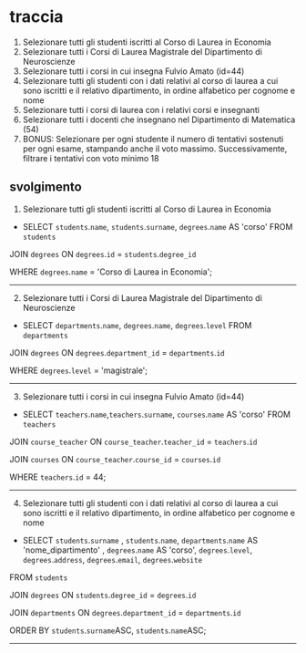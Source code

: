 # traccia

1. Selezionare tutti gli studenti iscritti al Corso di Laurea in Economia
2. Selezionare tutti i Corsi di Laurea Magistrale del Dipartimento di
   Neuroscienze
3. Selezionare tutti i corsi in cui insegna Fulvio Amato (id=44)
4. Selezionare tutti gli studenti con i dati relativi al corso di laurea a cui
   sono iscritti e il relativo dipartimento, in ordine alfabetico per cognome e
   nome
5. Selezionare tutti i corsi di laurea con i relativi corsi e insegnanti
6. Selezionare tutti i docenti che insegnano nel Dipartimento di
   Matematica (54)
7. BONUS: Selezionare per ogni studente il numero di tentativi sostenuti
   per ogni esame, stampando anche il voto massimo. Successivamente,
   filtrare i tentativi con voto minimo 18

## svolgimento

1. Selezionare tutti gli studenti iscritti al Corso di Laurea in Economia

- SELECT `students`.`name`, `students`.`surname`, `degrees`.`name` AS 'corso'
  FROM `students`

JOIN `degrees`
ON `degrees`.`id` = `students`.`degree_id`

WHERE `degrees`.`name` = 'Corso di Laurea in Economia';

---

2. Selezionare tutti i Corsi di Laurea Magistrale del Dipartimento di
   Neuroscienze

- SELECT `departments`.`name`, `degrees`.`name`, `degrees`.`level`
  FROM `departments`

JOIN `degrees`
ON `degrees`.`department_id` = `departments`.`id`

WHERE `degrees`.`level` = 'magistrale';

---

3. Selezionare tutti i corsi in cui insegna Fulvio Amato (id=44)

- SELECT `teachers`.`name`,`teachers`.`surname`, `courses`.`name` AS 'corso'
  FROM `teachers`

JOIN `course_teacher`
ON `course_teacher`.`teacher_id` = `teachers`.`id`

JOIN `courses`
ON `course_teacher`.`course_id` = `courses`.`id`

WHERE `teachers`.`id` = 44;

---

4. Selezionare tutti gli studenti con i dati relativi al corso di laurea a cui sono iscritti e il relativo dipartimento, in ordine alfabetico per cognome e nome

- SELECT `students`.`surname` , `students`.`name`, `departments`.`name` AS 'nome_dipartimento' ,
  `degrees`.`name` AS 'corso',
  `degrees`.`level`,
  `degrees`.`address`,
  `degrees`.`email`,
  `degrees`.`website`

FROM `students`

JOIN `degrees`
ON `students`.`degree_id` = `degrees`.`id`

JOIN `departments`
ON `degrees`.`department_id` = `departments`.`id`

ORDER BY `students`.`surname`ASC, `students`.`name`ASC;

---
